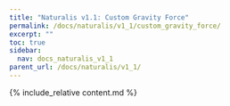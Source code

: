 ```yaml
---
title: "Naturalis v1.1: Custom Gravity Force"
permalink: /docs/naturalis/v1_1/custom_gravity_force/
excerpt: ""
toc: true
sidebar:
  nav: docs_naturalis_v1_1
parent_url: /docs/naturalis/v1_1/
---
```


{% include_relative content.md %}
